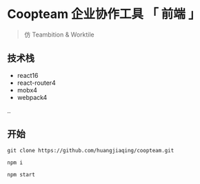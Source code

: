 # Coopteam 企业协作工具 「 前端 」

> 仿 Teambition & Worktile

## 技术栈

- react16
- react-router4
- mobx4
- webpack4

..

## 开始

```
git clone https://github.com/huangjiaqing/coopteam.git

npm i

npm start
```